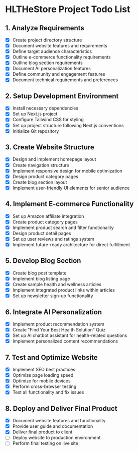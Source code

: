 # HLTHeStore Project Todo List

## 1. Analyze Requirements
- [x] Create project directory structure
- [x] Document website features and requirements
- [x] Define target audience characteristics
- [x] Outline e-commerce functionality requirements
- [x] Outline blog section requirements
- [x] Document AI personalization features
- [x] Define community and engagement features
- [x] Document technical requirements and preferences

## 2. Setup Development Environment
- [x] Install necessary dependencies
- [x] Set up Next.js project
- [x] Configure Tailwind CSS for styling
- [x] Set up project structure following Next.js conventions
- [x] Initialize Git repository

## 3. Create Website Structure
- [x] Design and implement homepage layout
- [x] Create navigation structure
- [x] Implement responsive design for mobile optimization
- [x] Design product category pages
- [x] Create blog section layout
- [x] Implement user-friendly UI elements for senior audience

## 4. Implement E-commerce Functionality
- [x] Set up Amazon affiliate integration
- [x] Create product category pages
- [x] Implement product search and filter functionality
- [x] Design product detail pages
- [x] Set up user reviews and ratings system
- [x] Implement future-ready architecture for direct fulfillment

## 5. Develop Blog Section
- [x] Create blog post template
- [x] Implement blog listing page
- [x] Create sample health and wellness articles
- [x] Implement integrated product links within articles
- [x] Set up newsletter sign-up functionality

## 6. Integrate AI Personalization
- [x] Implement product recommendation system
- [x] Create "Find Your Best Health Solution" Quiz
- [x] Set up AI chatbot assistant for health-related questions
- [x] Implement personalized content recommendations

## 7. Test and Optimize Website
- [x] Implement SEO best practices
- [x] Optimize page loading speed
- [x] Optimize for mobile devices
- [x] Perform cross-browser testing
- [x] Test all functionality and fix issues

## 8. Deploy and Deliver Final Product
- [x] Document website features and functionality
- [x] Provide user guide and documentation
- [x] Deliver final product to client
- [ ] Deploy website to production environment
- [ ] Perform final testing on live site
